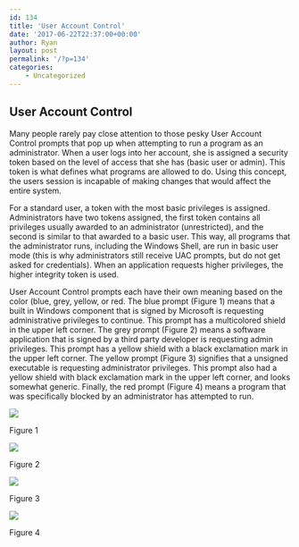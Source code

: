 ```yaml
---
id: 134
title: 'User Account Control'
date: '2017-06-22T22:37:00+00:00'
author: Ryan
layout: post
permalink: '/?p=134'
categories:
    - Uncategorized
---
```


## User Account Control

Many people rarely pay close attention to those pesky User Account Control prompts that pop up when attempting to run a program as an administrator. When a user logs into her account, she is assigned a security token based on the level of access that she has (basic user or admin). This token is what defines what programs are allowed to do. Using this concept, the users session is incapable of making changes that would affect the entire system.

For a standard user, a token with the most basic privileges is assigned. Administrators have two tokens assigned, the first token contains all privileges usually awarded to an administrator (unrestricted), and the second is similar to that awarded to a basic user. This way, all programs that the administrator runs, including the Windows Shell, are run in basic user mode (this is why administrators still receive UAC prompts, but do not get asked for credentials). When an application requests higher privileges, the higher integrity token is used.

User Account Control prompts each have their own meaning based on the color (blue, grey, yellow, or red. The blue prompt (Figure 1) means that a built in Windows component that is signed by Microsoft is requesting administrative privileges to continue. This prompt has a multicolored shield in the upper left corner. The grey prompt (Figure 2) means a software application that is signed by a third party developer is requesting admin privileges. This prompt has a yellow shield with a black exclamation mark in the upper left corner. The yellow prompt (Figure 3) signifies that a unsigned executable is requesting administrator privileges. This prompt also had a yellow shield with black exclamation mark in the upper left corner, and looks somewhat generic. Finally, the red prompt (Figure 4) means a program that was specifically blocked by an administrator has attempted to run.

![](https://geekyryan.com/wp-content/uploads/2017/06/UAC-Blue-300x168.png)

Figure 1

![](https://geekyryan.com/wp-content/uploads/2017/06/UAC-Grey-300x164.png)

Figure 2

![](https://geekyryan.com/wp-content/uploads/2017/06/UAC-Yellow-300x241.png)

Figure 3

![](https://geekyryan.com/wp-content/uploads/2017/06/UAC-RED-300x168.png)

Figure 4